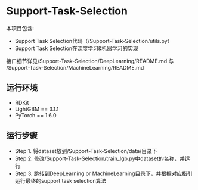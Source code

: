 # Support-Task-Selection

本项目包含:
+ Support Task Selection代码（/Support-Task-Selection/utils.py）
+ Support Task Selection在深度学习&机器学习的实现

接口细节详见/Support-Task-Selection/DeepLearning/README.md 与 /Support-Task-Selection/MachineLearning/README.md

## 运行环境
+ RDKit
+ LightGBM == 3.1.1
+ PyTorch == 1.6.0

## 运行步骤
+ Step 1. 将dataset放到/Support-Task-Selection/data/目录下
+ Step 2. 修改/Support-Task-Selection/train_lgb.py中dataset的名称，并运行
+ Step 3. 跳转到DeepLearning or MachineLearning目录下，并根据对应指引运行最终的support task selection算法
